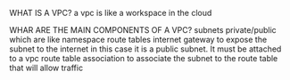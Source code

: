 WHAT IS A VPC?
a vpc is like a workspace in the cloud

WHAR ARE THE MAIN COMPONENTS OF A VPC?
subnets private/public which are like namespace
route tables
internet gateway to expose the subnet to the internet in this case it is a public subnet. It must be attached to a vpc
route table association to associate the subnet to the route table that will allow traffic

